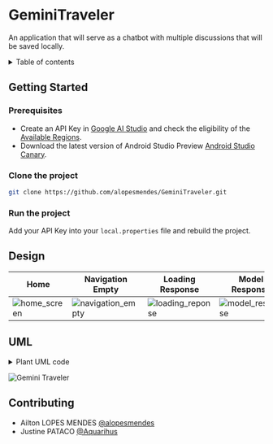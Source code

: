 # GeminiTraveler
An application that will serve as a chatbot with multiple discussions that will be saved locally.

<details>
    <summary>Table of contents</summary>

  * [Getting Started](#getting-started)
    * [Prerequisites](#prerequisites)
    * [Clone the project](#clone-the-project)
    * [Run the project](#run-the-project)
  * [Design](#design)
  * [UML](#uml)
  * [Contributing](#contributing)
</details>


## Getting Started
### Prerequisites
- Create an API Key in [Google AI Studio](https://aistudio.google.com/app/apikey) and check the eligibility of the [Available Regions](https://ai.google.dev/gemini-api/docs/available-regions).
- Download the latest version of Android Studio Preview [Android Studio Canary](https://developer.android.com/studio/preview).

### Clone the project
```bash
git clone https://github.com/alopesmendes/GeminiTraveler.git
```

### Run the project
Add your API Key into your `local.properties` file and rebuild the project.

## Design

| Home                                                                                                                | Navigation Empty                                                                                                         | Loading Response                                                                                                        | Model Response                                                                                                         | Multiple Chats                                                                                                         |
|---------------------------------------------------------------------------------------------------------------------|--------------------------------------------------------------------------------------------------------------------------|-------------------------------------------------------------------------------------------------------------------------|------------------------------------------------------------------------------------------------------------------------|------------------------------------------------------------------------------------------------------------------------|
| ![home_screen](https://github.com/alopesmendes/GeminiTraveler/assets/56479133/d7763d1c-d6fb-4fba-ab56-cf902a3a167b) | ![navigation_empty](https://github.com/alopesmendes/GeminiTraveler/assets/56479133/0ed0b79e-4215-45bd-a5b8-28942c99330a) | ![loading_reponse](https://github.com/alopesmendes/GeminiTraveler/assets/56479133/1d0ee9df-b72b-4936-8cad-eb3a0e6f43dd) | ![model_response](https://github.com/alopesmendes/GeminiTraveler/assets/56479133/b04c6c42-5bfb-4bfe-9440-d405ac8de888) | ![multiple_chats](https://github.com/alopesmendes/GeminiTraveler/assets/56479133/ac035680-deda-4416-9656-7421d28b39e9) |


## UML
<details>
  <summary>Plant UML code</summary>

```plantuml
@startuml
skinparam linetype ortho

title GeminiTraveler


package di {
  class AppModule
}

package domain {
  package repository {
    interface ChatRepository {
        fun getChats(): Flow<Resource<List<Chat>>>

        suspend fun addChat(chat: ChatRequest): Resource<Long>
    
        suspend fun deleteChat(chatId: Long): Resource<Long>
    
        suspend fun updateChatTitle(
            id: Long,
            title: String
        ): Resource<Long>
    }
    
    interface MessageRepository {
        fun getMessagesFromChat(chatId: Long): Flow<Resource<List<ModelResponse>>>

        suspend fun addUserMessage(modelRequest: ModelRequest): Resource<Long>
    
        suspend fun addModelMessage(
            modelRequest: ModelRequest,
            messageParentId: Long,
        ): Resource<Long>
    }
  }
  
  package model {
    class PlanTravel {
      val data: String
    }
    
    class RequestPlan {
      val data: String
    }
  }
  
  package use_case {
    class GetPLanTravel {
      fun invoke(requestPlan: RequestPlan): Flow<State<PlanTravel>>
    }
    
    class AddChatUseCase
    
    class AddMessageUseCase
    
    class DeleteChatUseCase
    
    class GetChatsUseCase
    
    class GetDescriptionUseCase
    
    class GetMessagesFromChatUseCase
    
    class UpdateChatTitleUseCase
  }
}

package core {
  package utils {
    interface State<T>
    
    class Loading << (O, orange) >>
    
    class Error {
      val throwable: Throwable?
      val errorMessage: String?
    }
    
    class Success<T> {
      val data: T
    }
  }
  
  package componets {
    class StateContainer << (F, purple) >> {
      fun StateContainer(
        state: State<T>,
        loading: @Composable () -> Unit,
        error: @Composable (Error) -> Unit,
        content: @Composable (T) -> Unit
      ) 
    }
    
  }
}

package data {
  package _repository {}
}

package presentation {
  package view_models {
    class PlanTravelViewModel {
    }
  }
  
  package componets {}
  
  package screens {}
  
}


model --> repository
_repository --|> repository

Loading --|> State
Error --|> State
Success --|> State

domain --> core
presentation --> core

view_models --> use_case

```

</details>

![Gemini Traveler](https://www.planttext.com/api/plantuml/png/bLVRRjiu47tdL_3H1kmVC0mdGUw0lIrysPV58c2bgKDK8hKavQ1ey-yx92MAb2KdVR4bpfdXN0vdg6jjc39rMH3zWukAALRIWWimFokWKfbNIOZXfW3w22KNVA_O2GfGX92APJ_O4MZEwIz2QLOmhUbDLMraNXT0tYE4B1aN3XMMc65QrYe3xTOfvSA0-iuoeBUlpDm5UIEcz7ijw16CbUh9T44V2lcsN7DjbdPfjI8DJjUw0f4xF1SQb9ba25WukrluhmPjK7qjnH4r1fHo3D20KthEFN0wZAmhZ0FsDZyJta1drELhGNT6SQz9wRlxxSNv208KC_m40z76snmz46ubwWepgPGiAnDsQ1-kI9AfH0SHmCfpJPT4_xOQztG3McFLFd3J9xl1Jah_lw381oYse2k9yZRnQKqR7Vs0xjagfRcFIvqOMtKklvE8N0eggRcHwkSWjxPzyIYxS2CNRaopmBCqU9RdmVC-rJepiatpe0rFlA44VDQ29wIrS9cKWnOlbVvIpZvLlJILlJAEv_I0b0gCyaekgu5MVvfZjEaqFpOwQnZybIayG9UBuIdejcn9w0mtoVAzqUOcPA-jJFEQbATPo_386hX1jvu5jcbX-bNgp3Ok1-k9kTa7zY9RSVp1cEtLdt8DrwFAZrhtLRzaNadh_HP__tG_IWUhTXKx0w8kdV7Wmc5tlsqUDr_kxjTZDQqrl6Gi-EwZUWJpTSs4duoDvAn8Dxuz89rlKNz0sl1n170NEiC8uB5fNUFYEz2PufNXKeo3-aTv17b8sqo7Ue_7VYOL94E_Dhmu7_SxWxQM-rL_axLaELA2BfTqycM6bn4cZZ2bgpFWlL9IXLgUM47Dgv9lx9ibqRvzl8haO3KsxO1gf-TWuNPrXdSKZVubEtZIxiU8ak6ObNYBqWbJNAHs8EDj29GBx656grfLXGiikUgau4dNpEpw8cHj5WI5pzU2Nj_QtRKDcawcTBwY1y5D1tJHzs0kXmFOp5yVUkXzG3R0AKspb_30vYhXmKiye7kPUycZIqQ_fRAg0gNjUcI-Kg3HHMQPdMnpul3sujgmFkl3JpY5SFk_4RBnZVgiya-oX4jojzu33DD0D3peIV4y0eXptxv9itCYUjRgMpgCoAtBdQYtdM0dVkoorBKMRRXmwtrpVmMD9wdDm8XpzKYikLmS-CP9pZNIShIhSF8f6XnjJQMU3PGZY0DtXs6aXEFIjkL-31YGsVdH2XmTYH_uSpmO7Rr9JFNv_7SgYwZkPD574I7DHvErPnifIMWULabCydbTMK4xfGXf6JR_vvNdEOX_v_E8auH4bEWWBIy92NOxMQU17aRVS14aYf34qNS8PxQBC78k3f9SuvqDlqp_1m00)

## Contributing
- Ailton LOPES MENDES [@alopesmendes](https://github.com/alopesmendes)
- Justine PATACO [@Aquarihus](https://github.com/Aquarihus)
